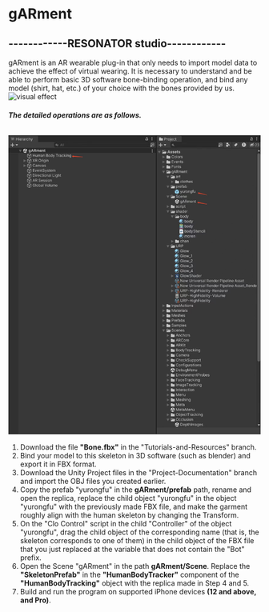 # gARment
## ------------RESONATOR studio------------
gARment is an AR wearable plug-in that only needs to import model data to achieve the effect of virtual wearing. It is necessary to understand and be able to perform basic 3D software bone-binding operation, and bind any model (shirt, hat, etc.) of your choice with the bones provided by us.
![visual effect](pic/gif/45856f9817fac3d98f8b%20-small-original.gif)

###### **The detailed operations are as follows.**

![Step](pic/gif/cb099b873759a7d0fce123e9fd83825.jpg)

 1. Download the file **"Bone.fbx"** in the "Tutorials-and-Resources" branch.
 2. Bind your model to this skeleton in 3D software (such as blender) and export it in FBX format.
 3. Download the Unity Project files in the "Project-Documentation" branch and import the OBJ files you created earlier.
 4. Copy the prefab "yurongfu" in the **gARment/prefab** path, rename and open the replica, replace the child object "yurongfu" in the object "yurongfu" with the previously made FBX file, and make the garment roughly align with the human skeleton by changing the Transform.
 5. On the "Clo Control" script in the child "Controller" of the object "yurongfu", drag the child object of the corresponding name (that is, the skeleton corresponds to one of them) in the child object of the FBX file that you just replaced at the variable that does not contain the "Bot" prefix.
 6. Open the Scene "gARment" in the path **gARment/Scene**. Replace the **"SkeletonPrefab"** in the **"HumanBodyTracker"** component of the **"HumanBodyTracking"** object with the replica made in Step 4 and 5.
 7. Build and run the program on supported iPhone devices **(12 and above, and Pro)**.
